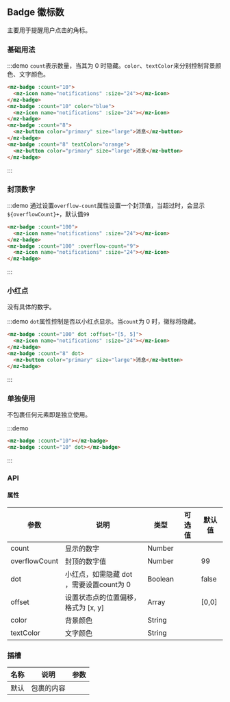 ## Badge 徽标数

主要用于提醒用户点击的角标。

### 基础用法
:::demo `count`表示数量，当其为 0 时隐藏。`color`、`textColor`来分别控制背景颜色、文字颜色。
```html
<mz-badge :count="10">
  <mz-icon name="notifications" :size="24"></mz-icon>
</mz-badge>
<mz-badge :count="10" color="blue">
  <mz-icon name="notifications" :size="24"></mz-icon>
</mz-badge>
<mz-badge :count="8">
  <mz-button color="primary" size="large">消息</mz-button>
</mz-badge>
<mz-badge :count="8" textColor="orange">
  <mz-button color="primary" size="large">消息</mz-button>
</mz-badge>
```
:::

### 封顶数字
:::demo 通过设置`overflow-count`属性设置一个封顶值，当超过时，会显示`${overflowCount}+`，默认值`99`
```html
<mz-badge :count="100">
  <mz-icon name="notifications" :size="24"></mz-icon>
</mz-badge>
<mz-badge :count="100" :overflow-count="9">
  <mz-icon name="notifications" :size="24"></mz-icon>
</mz-badge>
```
:::

### 小红点

没有具体的数字。

:::demo `dot`属性控制是否以小红点显示。当`count`为 0 时，徽标将隐藏。
```html
<mz-badge :count="100" dot :offset="[5, 5]">
  <mz-icon name="notifications" :size="24"></mz-icon>
</mz-badge>
<mz-badge :count="8" dot>
  <mz-button color="primary" size="large">消息</mz-button>
</mz-badge>
```
:::

### 单独使用

不包裹任何元素即是独立使用。

:::demo 
```html
<mz-badge :count="10"></mz-badge>
<mz-badge :count="10" dot></mz-badge>
```
:::

### API

#### 属性

| 参数 | 说明 | 类型 | 可选值 |默认值|
| --- | --- | --- | --- |---|
|count|显示的数字|Number|||
|overflowCount|封顶的数字值|Number||99|
|dot|小红点，如需隐藏 dot ，需要设置count为 0|Boolean||false|
|offset|设置状态点的位置偏移，格式为 [x, y]|Array||[0,0]|
|color|背景颜色|String|||
|textColor|文字颜色|String|||


### 插槽

| 名称 | 说明 | 参数 |
| --- | --- | --- |
|默认|包裹的内容||

